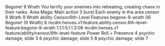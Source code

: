 <ability>
  <name>Begone!</name>
  <cost>9 Wrath</cost>
  <flavor>You terrify your enemies into retreating, creating chaos in their ranks.</flavor>
  <keywords>
    <keyword>Area</keyword>
    <keyword>Magic</keyword>
  </keywords>
  <type>Main action</type>
  <distance>3 burst</distance>
  <target>Each enemy in the area</target>
  <metadata>
    <class>censor</class>
    <cost>9 Wrath</cost>
    <cost_amount>9</cost_amount>
    <cost_resource>Wrath</cost_resource>
    <feature_type>ability</feature_type>
    <file_dpath>Censor/6th-Level Features</file_dpath>
    <item_id>begone-9-wrath</item_id>
    <item_index>06</item_index>
    <item_name>Begone! (9 Wrath)</item_name>
    <level>6</level>
    <scc>mcdm.heroes.v1:feature.ability.censor.6th-level-feature:begone-9-wrath</scc>
    <scdc>1.1.1:5.1.1.3:06</scdc>
    <source>mcdm.heroes.v1</source>
    <type>feature/ability/censor/6th-level-feature</type>
  </metadata>
  <effects>
    <effect type="roll">
      <roll>Power Roll + Presence</roll>
      <t1>4 psychic damage; slide 3</t1>
      <t2>6 psychic damage; slide 5</t2>
      <t3>8 psychic damage; slide 7</t3>
    </effect>
  </effects>
</ability>
